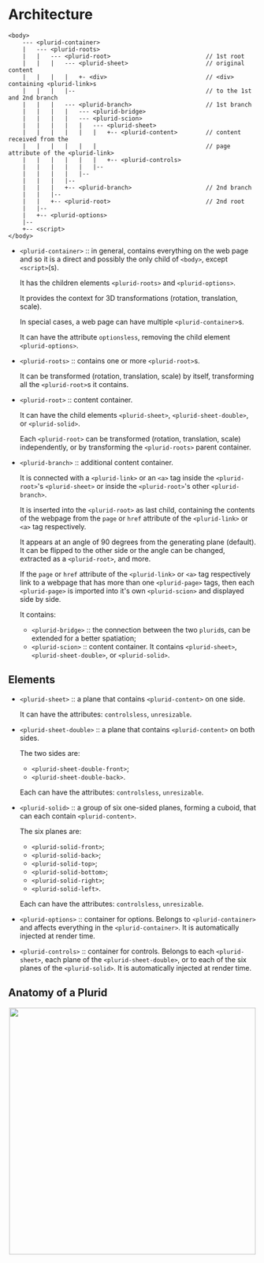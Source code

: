 <link rel="stylesheet" type="text/css" href="style.css">

# Architecture


    <body>
        --- <plurid-container>
        |   --- <plurid-roots>
        |   |   --- <plurid-root>                           // 1st root
        |   |   |   --- <plurid-sheet>                      // original content
        |   |   |   |   +- <div>                            // <div> containing <plurid-link>s
        |   |   |   |--                                     // to the 1st and 2nd branch
        |   |   |   --- <plurid-branch>                     // 1st branch
        |   |   |   |   --- <plurid-bridge>
        |   |   |   |   --- <plurid-scion>
        |   |   |   |   |   --- <plurid-sheet>
        |   |   |   |   |   |   +-- <plurid-content>        // content received from the
        |   |   |   |   |   |                               // page attribute of the <plurid-link>
        |   |   |   |   |   |   +-- <plurid-controls>
        |   |   |   |   |   |--
        |   |   |   |   |--
        |   |   |   |--
        |   |   |   +-- <plurid-branch>                     // 2nd branch
        |   |   |--
        |   |   +-- <plurid-root>                           // 2nd root
        |   |--
        |   +-- <plurid-options>
        |--
        +-- <script>
    </body>

- `<plurid-container>` :: in general, contains everything on the web page and so it is a direct and possibly the only child of `<body>`, except `<script>`(s).

    It has the children elements `<plurid-roots>` and `<plurid-options>`.

    It provides the context for 3D transformations (rotation, translation, scale).

    In special cases, a web page can have multiple `<plurid-container>`s.

    It can have the attribute `optionsless`, removing the child element `<plurid-options>`.


- `<plurid-roots>` :: contains one or more `<plurid-root>`s.

    It can be transformed (rotation, translation, scale) by itself, transforming all the `<plurid-root>`s it contains.


- `<plurid-root>` :: content container.

    It can have the child elements `<plurid-sheet>`, `<plurid-sheet-double>`, or `<plurid-solid>`.

    Each `<plurid-root>` can be transformed (rotation, translation, scale) independently, or by transforming the `<plurid-roots>` parent container.


- `<plurid-branch>` :: additional content container.

    It is connected with a `<plurid-link>` or an `<a>` tag inside the `<plurid-root>`'s `<plurid-sheet>` or inside the `<plurid-root>`'s other `<plurid-branch>`.

    It is inserted into the `<plurid-root>` as last child, containing the contents of the webpage from the `page` or `href` attribute of the `<plurid-link>` or `<a>` tag respectively.

    It appears at an angle of 90 degrees from the generating plane (default). It can be flipped to the other side or the angle can be changed, extracted as a `<plurid-root>`, and more.

    If the `page` or `href` attribute of the `<plurid-link>` or `<a>` tag respectively link to a webpage that has more than one `<plurid-page>` tags, then each `<plurid-page>` is imported into it's own `<plurid-scion>` and displayed side by side.

    It contains:
    + `<plurid-bridge>` :: the connection between the two `plurid`s, can be extended for a better spatiation;
    + `<plurid-scion>` :: content container. It contains `<plurid-sheet>`, `<plurid-sheet-double>`, or `<plurid-solid>`.



## Elements

- `<plurid-sheet>` :: a plane that contains `<plurid-content>` on one side.

    It can have the attributes: `controlsless`, `unresizable`.


- `<plurid-sheet-double>` :: a plane that contains `<plurid-content>` on both sides.

    The two sides are:
    + `<plurid-sheet-double-front>`;
    + `<plurid-sheet-double-back>`.

    Each can have the attributes: `controlsless`, `unresizable`.


- `<plurid-solid>` :: a group of six one-sided planes, forming a cuboid, that can each contain `<plurid-content>`.

    The six planes are:
    + `<plurid-solid-front>`;
    + `<plurid-solid-back>`;
    + `<plurid-solid-top>`;
    + `<plurid-solid-bottom>`;
    + `<plurid-solid-right>`;
    + `<plurid-solid-left>`.

    Each can have the attributes: `controlsless`, `unresizable`.


- `<plurid-options>` :: container for options. Belongs to `<plurid-container>` and affects everything in the `<plurid-container>`. It is automatically injected at render time.


- `<plurid-controls>` :: container for controls. Belongs to each `<plurid-sheet>`, each plane of the `<plurid-sheet-double>`, or to each of the six planes of the `<plurid-solid>`. It is automatically injected at render time.


## Anatomy of a Plurid

<p align="center">
    <img src="https://raw.githubusercontent.com/plurid/plurid.js/master/about/notes/Images/plurid-elements.png" height="500px">
</p>
